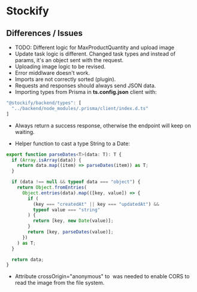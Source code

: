 # Stockify

## Differences / Issues

- TODO: Different logic for MaxProductQuantity and upload image
- Update task logic is different. Changed task types and instead of params, it's an object sent with the request.
- Uploading image logic to be revised.
- Error middlware doesn't work.
- Imports are not correctly sorted (plugin).
- Requests and responses should always send JSON data.
- Importing types from Prisma in **ts.config.json** client with:

```typescript
"@stockify/backend/types": [
  "../backend/node_modules/.prisma/client/index.d.ts"
]
```

- Always return a success response, otherwise the endpoint will keep on waiting.

- Helper function to cast a type String to a Date:

```typescript
export function parseDates<T>(data: T): T {
  if (Array.isArray(data)) {
    return data.map((item) => parseDates(item)) as T;
  }

  if (data !== null && typeof data === "object") {
    return Object.fromEntries(
      Object.entries(data).map(([key, value]) => {
        if (
          (key === "createdAt" || key === "updatedAt") &&
          typeof value === "string"
        ) {
          return [key, new Date(value)];
        }
        return [key, parseDates(value)];
      })
    ) as T;
  }

  return data;
}
```

- Attribute crossOrigin="anonymous" to <img> was needed to enable CORS to read the image from the file system.
